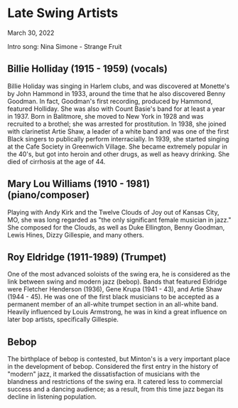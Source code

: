 # Late Swing Artists
March 30, 2022

Intro song: Nina Simone - Strange Fruit

## Billie Holliday (1915 - 1959) (vocals)
Billie Holiday was singing in Harlem clubs, and was discovered at Monette's by John Hammond in 1933, around the time that he also discovered Benny Goodman. In fact, Goodman's first recording, produced by Hammond, featured Holliday. She was also with Count Basie's band for at least a year in 1937. Born in Balitmore, she moved to New York in 1928 and was recruited to a brothel; she was arrested for prostitution. In 1938, she joined with clarinetist Artie Shaw, a leader of a white band and was one of the first Black singers to publically perform interracially. In 1939, she started singing at the Cafe Society in Greenwich Village. She became extremely popular in the 40's, but got into heroin and other drugs, as well as heavy drinking. She died of cirrhosis at the age of 44.

## Mary Lou Williams (1910 - 1981) (piano/composer)
Playing with Andy Kirk and the Twelve Clouds of Joy out of Kansas City, MO, she was long regarded as "the only significant female musician in jazz." She composed for the Clouds, as well as Duke Ellington, Benny Goodman, Lewis Hines, Dizzy Gillespie, and many others.

## Roy Eldridge (1911-1989) (Trumpet) 
One of the most advanced soloists of the swing era, he is considered as the link between swing and modern jazz (bebop). Bands that featured Eldridge were Fletcher Henderson (1936), Gene Krupa (1941 - 43), and Artie Shaw (1944 - 45). He was one of the first black musicians to be accepted as a permanent member of an all-white trumpet section in an all-white band.
Heavily influenced by Louis Armstrong, he was in kind a great influence on later bop artists, specifically Gillespie.

## Bebop
The birthplace of bebop is contested, but Minton's is a very important place in the development of bebop. Considered the first entry in the history of "modern" jazz, it marked the dissatisfaction of musicians with the blandness and restrictions of the swing era. It catered less to commercial success and a dancing audience; as a result, from this time jazz began its decline in listening population.